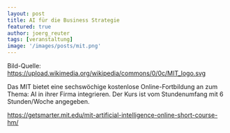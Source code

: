 ```yaml
---
layout: post
title: AI für die Business Strategie 
featured: true
author: joerg_reuter
tags: [veranstaltung]
image: '/images/posts/mit.png'
---
```


Bild-Quelle: <https://upload.wikimedia.org/wikipedia/commons/0/0c/MIT_logo.svg>

Das MIT bietet eine sechswöchige kostenlose Online-Fortbildung an zum Thema: AI in ihrer Firma integrieren. Der Kurs ist vom Stundenumfang mit 6 Stunden/Woche angegeben. 

<https://getsmarter.mit.edu/mit-artificial-intelligence-online-short-course-hm/>
